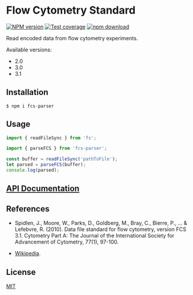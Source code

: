 # Flow Cytometry Standard

[![NPM version][npm-image]][npm-url]
[![Test coverage][codecov-image]][codecov-url]
[![npm download][download-image]][download-url]

Read encoded data from flow cytometry experiments.

Available versions:
- 2.0
- 3.0
- 3.1

## Installation

`$ npm i fcs-parser`

## Usage

```js
import { readFileSync } from 'fs';

import { parseFCS } from 'fcs-parser';

const buffer = readFileSync('pathToFile');
let parsed = parseFCS(buffer);
console.log(parsed);
```

## [API Documentation](https://cheminfo.github.io/fcs-parser/)

## References
* Spidlen, J., Moore, W., Parks, D., Goldberg, M., Bray, C., Bierre, P., ... & Lefebvre, R. (2010). Data file standard for flow cytometry, version FCS 3.1. Cytometry Part A: The Journal of the International Society for Advancement of Cytometry, 77(1), 97-100.

* [Wikipedia](https://en.wikipedia.org/wiki/Flow_Cytometry_Standard).

## License

[MIT](./LICENSE)

[npm-image]: https://img.shields.io/npm/v/fcs-parser.svg
[npm-url]: https://www.npmjs.com/package/fcs-parser
[ci-image]: https://github.com/cheminfo/fcs-parser/workflows/Node.js%20CI/badge.svg?branch=master
[ci-url]: https://github.com/cheminfo/fcs-parser/actions?query=workflow%3A%22Node.js+CI%22
[codecov-image]: https://img.shields.io/codecov/c/github/cheminfo/fcs-parser.svg
[codecov-url]: https://codecov.io/gh/cheminfo/fcs-parser
[download-image]: https://img.shields.io/npm/dm/fcs-parser.svg
[download-url]: https://www.npmjs.com/package/fcs-parser
